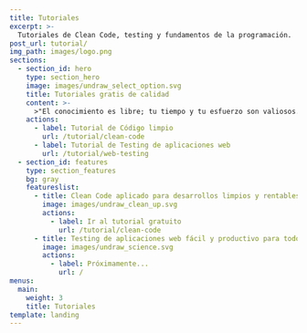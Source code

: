 ```yaml
---
title: Tutoriales
excerpt: >-
  Tutoriales de Clean Code, testing y fundamentos de la programación.
post_url: tutorial/
img_path: images/logo.png
sections:
  - section_id: hero
    type: section_hero
    image: images/undraw_select_option.svg
    title: Tutoriales gratis de calidad
    content: >-
      >"El conocimiento es libre; tu tiempo y tu esfuerzo son valiosos."
    actions:
      - label: Tutorial de Código limpio
        url: /tutorial/clean-code
      - label: Tutorial de Testing de aplicaciones web
        url: /tutorial/web-testing
  - section_id: features
    type: section_features
    bg: gray
    featureslist:
      - title: Clean Code aplicado para desarrollos limpios y rentables
        image: images/undraw_clean_up.svg
        actions:
          - label: Ir al tutorial gratuito
            url: /tutorial/clean-code
      - title: Testing de aplicaciones web fácil y productivo para todos
        image: images/undraw_science.svg
        actions:
          - label: Próximamente...
            url: /
menus:
  main:
    weight: 3
    title: Tutoriales
template: landing
---
```

